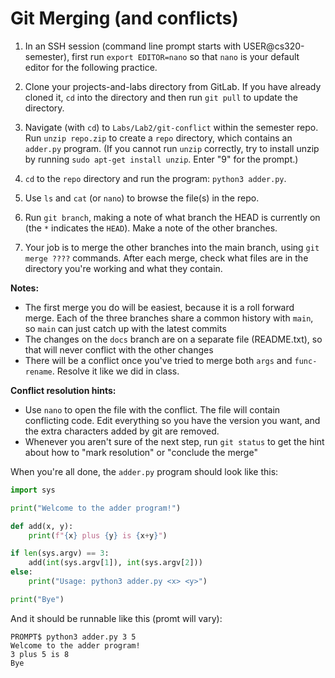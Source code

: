 # Git Merging (and conflicts)

1. In an SSH session (command line prompt starts with USER@cs320-semester), first run `export EDITOR=nano` so that `nano` is your default editor for the following practice.

2. Clone your projects-and-labs directory from GitLab. If you have already cloned it, `cd` into the directory and then run `git pull` to update the directory.

3. Navigate (with `cd`) to `Labs/Lab2/git-conflict` within the semester repo.  Run `unzip repo.zip` to create a `repo` directory, which contains an `adder.py` program. (If you cannot run `unzip` correctly, try to install unzip by running `sudo apt-get install unzip`. Enter "9" for the prompt.)

4. `cd` to the `repo` directory and run the program: `python3 adder.py`.

5. Use `ls` and `cat` (or `nano`) to browse the file(s) in the repo. 

6. Run `git branch`, making a note of what branch the HEAD is currently on (the `*` indicates the `HEAD`).  Make a note of the other branches.

7. Your job is to merge the other branches into the main branch, using `git merge ????` commands.  After each merge, check what files are in the directory you're working and what they contain.

**Notes:**

* The first merge you do will be easiest, because it is a roll forward merge.  Each of the three branches share a common history with `main`, so `main` can just catch up with the latest commits
* The changes on the `docs` branch are on a separate file (README.txt), so that will never conflict with the other changes
* There will be a conflict once you've tried to merge both `args` and `func-rename`.  Resolve it like we did in class.

**Conflict resolution hints:**

* Use `nano` to open the file with the conflict.  The file will contain conflicting code.  Edit everything so you have the version you want, and the extra characters added by git are removed.
* Whenever you aren't sure of the next step, run `git status` to get the hint about how to "mark resolution" or "conclude the merge"

When you're all done, the `adder.py` program should look like this:

```python
import sys

print("Welcome to the adder program!")

def add(x, y):
    print(f"{x} plus {y} is {x+y}")

if len(sys.argv) == 3:
    add(int(sys.argv[1]), int(sys.argv[2]))
else:
    print("Usage: python3 adder.py <x> <y>")

print("Bye")
```

And it should be runnable like this (promt will vary):

```
PROMPT$ python3 adder.py 3 5
Welcome to the adder program!
3 plus 5 is 8
Bye

```
